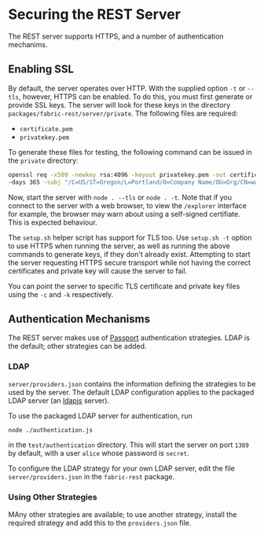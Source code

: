 # Securing the REST Server
The REST server supports HTTPS, and a number of authentication
mechanims.


## Enabling SSL
By default, the server operates over HTTP. With the supplied option
`-t` or `--tls`, however, HTTPS can be enabled. To do this, you must
first generate or provide SSL keys. The server will look for these keys in the
directory `packages/fabric-rest/server/private`. The following files
are required:

- `certificate.pem`
- `privatekey.pem`

To generate these files for testing, the following command can be
issued in the `private` directory:

```bash
openssl req -x509 -newkey rsa:4096 -keyout privatekey.pem -out certificate.pem \
-days 365 -subj "/C=US/ST=Oregon/L=Portland/O=Company Name/OU=Org/CN=www.example.com" -nodes
```

Now, start the server with `node . --tls` or `node . -t`. Note that if
you connect to the server with a web browser, to view the `/explorer`
interface for example, the browser may warn about using a self-signed
certifiate. This is expected behaviour.

The `setup.sh` helper script has support for TLS too. Use `setup.sh
-t` option to use HTTPS when running the server, as well as running
the above commands to generate keys, if they don't already
exist. Attempting to start the server requesting HTTPS secure
transport while not having the correct certificates and private key
will cause the server to fail.

You can point the server to specific TLS certificate and private key
files using the `-c` and `-k` respectively.


## Authentication Mechanisms
The REST server makes use of [Passport][] authentication strategies. LDAP
is the default; other strategies can be added.


### LDAP
`server/providers.json` contains the information defining the
strategies to be used by the server. The default LDAP configuration
applies to the packaged LDAP server (an [ldapjs][] server).

To use the packaged LDAP server for authentication, run

```bash
node ./authentication.js
```

in the `test/authentication` directory. This will start the server on
port `1389` by default, with a user `alice` whose password is
`secret`.

To configure the LDAP strategy for your own LDAP server, edit the file
`server/providers.json` in the `fabric-rest` package.


### Using Other Strategies
MAny other strategies are available; to use another strategy, install
the required strategy and add this to the `providers.json` file.




[Passport]: http://passportjs.org/
[ldapjs]: http://ldapjs.org/
